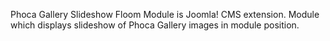 Phoca Gallery Slideshow Floom Module is Joomla! CMS extension. Module which displays slideshow of Phoca Gallery images in module position.